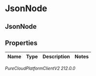 # JsonNode

## JsonNode

## Properties

|Name | Type | Description | Notes|
|------------ | ------------- | ------------- | -------------|



_PureCloudPlatformClientV2 212.0.0_

